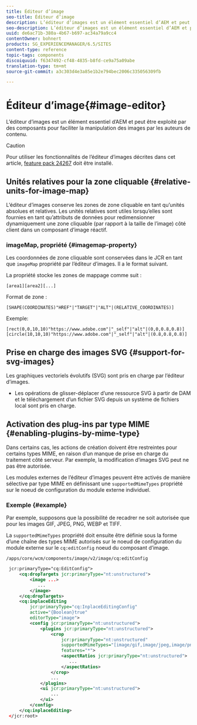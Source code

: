 ```yaml
---
title: Éditeur d’image
seo-title: Éditeur d’image
description: L’éditeur d’images est un élément essentiel d’AEM et peut être exploité par des composants pour faciliter la manipulation des images par les auteurs de contenu.
seo-description: L’éditeur d’images est un élément essentiel d’AEM et peut être exploité par des composants pour faciliter la manipulation des images par les auteurs de contenu.
uuid: de6ac71b-380a-4b67-b697-ac34a79a9cc4
contentOwner: bohnert
products: SG_EXPERIENCEMANAGER/6.5/SITES
content-type: reference
topic-tags: components
discoiquuid: f6347492-cf48-4835-b8fd-ce9a75a09abe
translation-type: tm+mt
source-git-commit: a3c303d4e3a85e1b2e794bec2006c335056309fb

---
```



# Éditeur d’image{#image-editor}

L’éditeur d’images est un élément essentiel d’AEM et peut être exploité par des composants pour faciliter la manipulation des images par les auteurs de contenu.

>[!CAUTION]
>
>Pour utiliser les fonctionnalités de l’éditeur d’images décrites dans cet article, [feature pack 24267](https://www.adobeaemcloud.com/content/marketplace/marketplaceProxy.html?packagePath=/content/companies/public/adobe/packages/cq640/featurepack/cq-6.4.0-featurepack-24267) doit être installé.

## Unités relatives pour la zone cliquable {#relative-units-for-image-map}

L’éditeur d’images conserve les zones de zone cliquable en tant qu’unités absolues et relatives. Les unités relatives sont utiles lorsqu’elles sont fournies en tant qu’attributs de données pour redimensionner dynamiquement une zone cliquable (par rapport à la taille de l’image) côté client dans un composant d’image réactif.

### imageMap, propriété {#imagemap-property}

Les coordonnées de zone cliquable sont conservées dans le JCR en tant que `imageMap` propriété par l’éditeur d’images. Il a le format suivant.

La propriété stocke les zones de mappage comme suit :

`[area1][area2][...]`

Format de zone :

`[SHAPE(COORDINATES)"HREF"|"TARGET"|"ALT"|(RELATIVE_COORDINATES)]`

Exemple:

`[rect(0,0,10,10)"https://www.adobe.com"|"_self"|"alt"|(0,0,0.8,0.8)]`
`[circle(10,10,10)"https://www.adobe.com"|"_self"|"alt"|(0.8,0.8,0.8)]`

## Prise en charge des images SVG {#support-for-svg-images}

Les graphiques vectoriels évolutifs (SVG) sont pris en charge par l’éditeur d’images.

* Les opérations de glisser-déplacer d’une ressource SVG à partir de DAM et le téléchargement d’un fichier SVG depuis un système de fichiers local sont pris en charge.

## Activation des plug-ins par type MIME {#enabling-plugins-by-mime-type}

Dans certains cas, les actions de création doivent être restreintes pour certains types MIME, en raison d’un manque de prise en charge du traitement côté serveur. Par exemple, la modification d’images SVG peut ne pas être autorisée.

Les modules externes de l’éditeur d’images peuvent être activés de manière sélective par type MIME en définissant une `supportedMimeTypes` propriété sur le noeud de configuration du module externe individuel.

### Exemple {#example}

Par exemple, supposons que la possibilité de recadrer ne soit autorisée que pour les images GIF, JPEG, PNG, WEBP et TIFF.

La `supportedMimeTypes` propriété doit ensuite être définie sous la forme d’une chaîne des types MIME autorisés sur le noeud de configuration du module externe sur le `cq:editConfig` noeud du composant d’image.

`/apps/core/wcm/components/image/v2/image/cq:editConfig`

```xml
 jcr:primaryType="cq:EditConfig">
     <cq:dropTargets jcr:primaryType="nt:unstructured">
         <image ...>
            ...
         </image>
     </cq:dropTargets>
     <cq:inplaceEditing
         jcr:primaryType="cq:InplaceEditingConfig"
         active="{Boolean}true"
         editorType="image">
         <config jcr:primaryType="nt:unstructured">
             <plugins jcr:primaryType="nt:unstructured">
                 <crop
                     jcr:primaryType="nt:unstructured"
                     supportedMimeTypes="[image/gif,image/jpeg,image/png,image/webp,image/tiff]"
                     features="*">
                     <aspectRatios jcr:primaryType="nt:unstructured">
                        ...
                     </aspectRatios>
                 </crop>
                 ...
             </plugins>
             <ui jcr:primaryType="nt:unstructured">
                 ...
             </ui>
         </config>
     </cq:inplaceEditing>
 </jcr:root>
```

